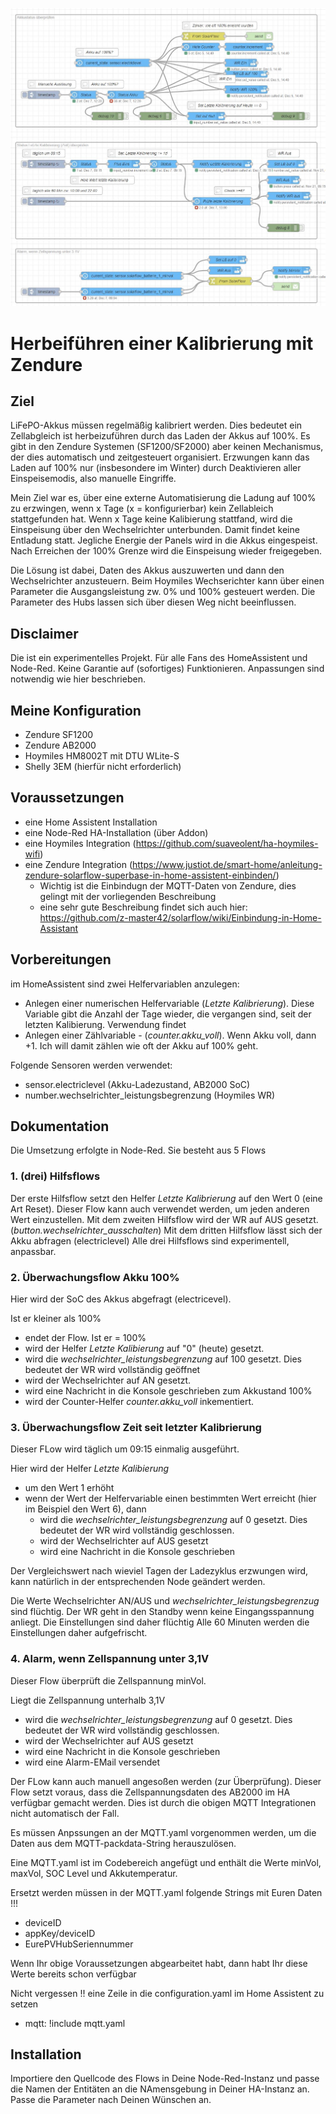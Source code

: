 
![Flow](/Flows_kalibrierung.JPG)

# Herbeiführen einer Kalibrierung mit Zendure
## Ziel
LiFePO-Akkus müssen regelmäßig kalibriert werden. Dies bedeutet ein Zellabgleich ist herbeizuführen durch das Laden der Akkus auf 100%.
Es gibt in den Zendure Systemen (SF1200/SF2000) aber keinen Mechanismus, der dies automatisch und zeitgesteuert organisiert. 
Erzwungen kann das Laden auf 100% nur (insbesondere im Winter) durch Deaktivieren aller Einspeisemodis, also manuelle Eingriffe.

Mein Ziel war es, über eine externe Automatisierung die Ladung auf 100% zu erzwingen, wenn x Tage (x = konfigurierbar) kein Zellableich stattgefunden hat.
Wenn x Tage keine Kalibierung stattfand, wird die Einspeisung über den Wechselrichter unterbunden. Damit findet keine Entladung statt. Jegliche Energie der Panels wird in die Akkus eingespeist. 
Nach Erreichen der 100% Grenze wird die Einspeisung wieder freigegeben.

Die Lösung ist dabei, Daten des Akkus auszuwerten und dann den Wechselrichter anzusteuern. Beim Hoymiles Wechserichter kann über einen Parameter die Ausgangsleistung zw. 0% und 100% gesteuert werden.
Die Parameter des Hubs lassen sich über diesen Weg nicht beeinflussen. 

## Disclaimer
Die ist ein experimentelles Projekt. Für alle Fans des HomeAssistent und Node-Red. Keine Garantie auf (sofortiges) Funktionieren. Anpassungen sind notwendig wie hier beschrieben.

## Meine Konfiguration
 - Zendure SF1200
 - Zendure AB2000
 - Hoymiles HM8002T mit DTU WLite-S
 - Shelly 3EM (hierfür nicht erforderlich)

## Voraussetzungen
- eine Home Assistent Installation
- eine Node-Red HA-Installation (über Addon)
- eine Hoymiles Integration (https://github.com/suaveolent/ha-hoymiles-wifi)
- eine Zendure Integration (https://www.justiot.de/smart-home/anleitung-zendure-solarflow-superbase-in-home-assistent-einbinden/)
    - Wichtig ist die Einbindugn der MQTT-Daten von Zendure, dies gelingt mit der vorliegenden Beschreibung 
    - eine sehr gute Beschreibung findet sich auch hier: https://github.com/z-master42/solarflow/wiki/Einbindung-in-Home-Assistant

## Vorbereitungen
im HomeAssistent sind zwei Helfervariablen anzulegen:
- Anlegen einer numerischen Helfervariable (_Letzte Kalibrierung_). Diese Variable gibt die Anzahl der Tage wieder, die vergangen sind, seit der letzten Kalibierung.
Verwendung findet 
- Anlegen einer Zählvariable - (_counter.akku_voll_). Wenn Akku voll, dann +1. Ich will damit zählen wie oft der Akku auf 100% geht.   

Folgende Sensoren werden verwendet:
- sensor.electriclevel (Akku-Ladezustand, AB2000 SoC)
- number.wechselrichter_leistungsbegrenzung (Hoymiles WR) 

## Dokumentation
Die Umsetzung erfolgte in Node-Red.
Sie besteht aus 5 Flows

### 1. (drei) Hilfsflows
Der erste Hilfsflow setzt den Helfer _Letzte Kalibrierung_ auf den Wert 0 (eine Art Reset). Dieser Flow kann auch verwendet werden, um jeden anderen Wert einzustellen.
Mit dem zweiten Hilfsflow wird der WR auf AUS gesetzt. (_button.wechselrichter_ausschalten_)
Mit dem dritten Hilfsflow lässt sich der Akku abfragen (electriclevel)
Alle drei Hilfsflows sind experimentell, anpassbar.

### 2. Überwachungsflow Akku 100%
Hier wird der SoC des Akkus abgefragt (electricevel).

Ist er kleiner als 100%
- endet der Flow.
Ist er = 100% 
- wird der Helfer _Letzte Kalibierung_ auf "0" (heute) gesetzt.
- wird die _wechselrichter_leistungsbegrenzung_ auf 100 gesetzt. Dies bedeutet der WR wird vollständig geöffnet
- wird der Wechselrichter auf AN gesetzt.
- wird eine Nachricht in die Konsole geschrieben zum Akkustand 100%
- wird der Counter-Helfer _counter.akku_voll_ inkementiert.

### 3. Überwachungsflow Zeit seit letzter Kalibrierung
Dieser FLow wird täglich um 09:15 einmalig ausgeführt.

Hier wird der Helfer _Letzte Kalibierung_
- um den Wert 1 erhöht
- wenn der Wert der Helfervariable einen bestimmten Wert erreicht (hier im Beispiel den Wert 6), dann 
    - wird die _wechselrichter_leistungsbegrenzung_ auf 0 gesetzt. Dies bedeutet der WR wird vollständig geschlossen.
    - wird der Wechselrichter auf AUS gesetzt
    - wird eine Nachricht in die Konsole geschrieben

Der Vergleichswert nach wieviel Tagen der Ladezyklus erzwungen wird, kann natürlich in der entsprechenden Node geändert werden.

Die Werte Wechselrichter AN/AUS und _wechselrichter_leistungsbegrenzug_ sind flüchtig. Der WR  geht in den Standby wenn keine Eingangsspannung anliegt. Die Einstellungen sind daher flüchtig
Alle 60 Minuten werden die Einstellungen daher aufgefrischt.

### 4. Alarm, wenn Zellspannung unter 3,1V
Dieser Flow überprüft die Zellspannung minVol.

Liegt die Zellspannung unterhalb 3,1V
- wird die _wechselrichter_leistungsbegrenzung_ auf 0 gesetzt. Dies bedeutet der WR wird vollständig geschlossen.
- wird der Wechselrichter auf AUS gesetzt
- wird eine Nachricht in die Konsole geschrieben
- wird eine Alarm-EMail versendet

Der FLow kann auch manuell angesoßen werden (zur Überprüfung).
Dieser Flow setzt voraus, dass die Zellspannungsdaten des AB2000 im HA verfügbar gemacht werden. Dies ist durch die obigen MQTT Integrationen nicht automatisch der Fall.

Es müssen Anpssungen an der MQTT.yaml vorgenommen werden, um die Daten aus dem MQTT-packdata-String herauszulösen.

Eine MQTT.yaml ist im Codebereich angefügt und enthält die Werte minVol, maxVol, SOC Level und Akkutemperatur.

Ersetzt werden müssen in der MQTT.yaml folgende Strings mit Euren Daten !!!
- deviceID
- appKey/deviceID
- EurePVHubSeriennummer

Wenn Ihr obige Voraussetzungen abgearbeitet habt, dann habt Ihr diese Werte bereits schon verfügbar 

Nicht vergessen !! eine Zeile in die configuration.yaml im Home Assistent zu setzen
- mqtt: !include mqtt.yaml

## Installation
Importiere den Quellcode des Flows in Deine Node-Red-Instanz und passe die Namen der Entitäten an die NAmensgebung in Deiner HA-Instanz an.
Passe die Parameter nach Deinen Wünschen an.
